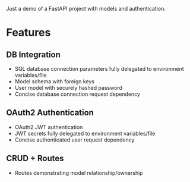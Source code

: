 Just a demo of a FastAPI project with models and authentication.

# Features

## DB Integration

- SQL database connection parameters fully delegated to environment variables/file
- Model schema with foreign keys
- User model with securely hashed password
- Concise database connection request dependency

## OAuth2 Authentication

- OAuth2 JWT authentication
- JWT secrets fully delegated to environment variables/file
- Concise authenticated user request dependency

## CRUD + Routes

- Routes demonstrating model relationship/ownership
